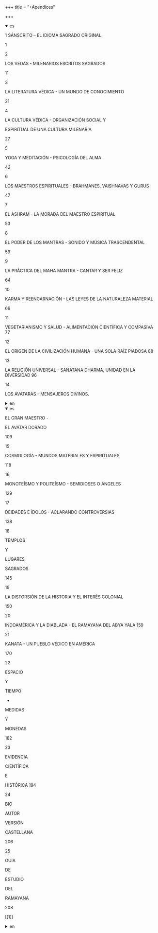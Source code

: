 +++
title = "+Apendices"

+++
<details open><summary>es</summary>

1 SÁNSCRITO – EL IDIOMA SAGRADO ORIGINAL

1

2

LOS VEDAS - MILENARIOS ESCRITOS SAGRADOS

11

3

LA LITERATURA VÉDICA - UN MUNDO DE CONOCIMIENTO

21

4

LA CULTURA VÉDICA - ORGANIZACIÓN SOCIAL Y

ESPIRITUAL DE UNA CULTURA MILENARIA

27

5

YOGA Y MEDITACIÓN - PSICOLOGÍA DEL ALMA

42

6

LOS MAESTROS ESPIRITUALES - BRAHMANES, VAISHNAVAS Y GURUS

47

7

EL ASHRAM - LA MORADA DEL MAESTRO ESPIRITUAL

53

8

EL PODER DE LOS MANTRAS - SONIDO Y MÚSICA TRASCENDENTAL

59

9

LA PRÁCTICA DEL MAHA MANTRA - CANTAR Y SER FELIZ

64

10

KARMA Y REENCARNACIÓN - LAS LEYES DE LA NATURALEZA MATERIAL

69

11

VEGETARIANISMO Y SALUD - ALIMENTACIÓN CIENTÍFICA Y COMPASIVA 77

12

EL ORIGEN DE LA CIVILIZACIÓN HUMANA - UNA SOLA RAÍZ PIADOSA 88

13

LA RELIGIÓN UNIVERSAL - SANATANA DHARMA, UNIDAD EN LA DIVERSIDAD 96

14

LOS AVATARAS - MENSAJEROS DIVINOS.
</details>

<details><summary>en</summary>

1 Sanskrit - The original sacred language

 1

 2

 Los Vedas - Millennaries Sacred Writings

 eleven

 3

 VEDICAL LITERATURE - A world of knowledge

 twenty-one

 4

 VEDICAL CULTURE - SOCIAL ORGANIZATION AND

 Spiritual of an ancient culture

 27

 5

 Yoga and Meditation - Soul Psychology

 42

 6

 The spiritual teachers - Brahmins, Vaishnavas and Gurus

 47

 7

 The Ashram - The dwelling of the spiritual master

 53

 8

 The power of mantras - transcendental sound and music

 59

 9

 The practice of Maha Mantra - Cant and Be Happy

 64

 10

 Karma and reincarnation - the laws of material nature

 69

 eleven

 Vegetarianism and Health - Scientific and Compassionate Food 77

 12

 The origin of human civilization - a single pious root 88

 13

 Universal Religion - Sanatana Dharma, Unity in Diversity 96

 14

 Los Avataras - Divine messengers.
</details>

<details open><summary>es</summary>

EL GRAN MAESTRO -

EL AVATAR DORADO

109

15

COSMOLOGÍA - MUNDOS MATERIALES Y ESPIRITUALES

118

16

MONOTEÍSMO Y POLITEÍSMO - SEMIDIOSES O ÁNGELES

129

17

DEIDADES E ÍDOLOS - ACLARANDO CONTROVERSIAS

138

18

TEMPLOS

Y

LUGARES

SAGRADOS

145

19

LA DISTORSIÓN DE LA HISTORIA Y EL INTERÉS COLONIAL

150

20

INDOAMÉRICA Y LA DIABLADA - EL RAMAYANA DEL ABYA YALA 159

21

KANATA - UN PUEBLO VÉDICO EN AMÉRICA

170

22

ESPACIO

Y

TIEMPO

-

MEDIDAS

Y

MONEDAS

182

23

EVIDENCIA

CIENTÍFICA

E

HISTÓRICA 194

24

BIO

AUTOR

VERSIÓN

CASTELLANA

206

25

GUIA

DE

ESTUDIO

DEL

RAMAYANA

208

[[1]]
</details>

<details><summary>en</summary>

THE GREAT TEACHER -

 The golden avatar

 109

 fifteen

 Cosmology - Material and spiritual worlds

 118

 16

 Monotheism and polytheism - demigods or angels

 129

 17

 Deities and idols - clarifying controversies

 138

 18

 Temples

 AND

 PLACES

 Sacred

 145

 19

 The distortion of history and colonial interest

 150

 twenty

 Indoamérica and La Diablada - El Ramayana del Abya Yala 159

 twenty-one

 Kanata - A Vedic People in America

 170

 22

 SPACE

 AND

 TIME

 -

 MEASURES

 AND

 Coins

 182

 23

 EVIDENCE

 Scientific

 AND

 Historical 194

 24

 Bio

 AUTHOR

 VERSION

 Spanish

 206

 25

 GUIDE

 OF

 STUDY

 OF THE

 Ramayana

 208

 [[1]]
</details>